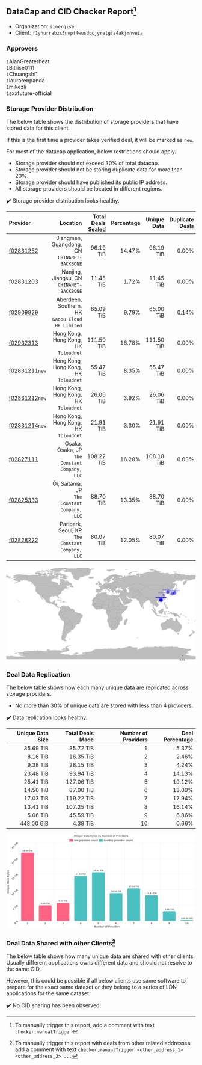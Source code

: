 ## DataCap and CID Checker Report[^1]
 - Organization: `sinergise`
 - Client: `f1yhurrabzc5nvpf4wusdqcjyrelgfs4akjmnveia`
### Approvers
`1`AlanGreaterheat<br/>`1`Bitrise0111<br/>`1`Chuangshi1<br/>`1`laurarenpanda<br/>`1`mikezli<br/>`1`sxxfuture-official


### Storage Provider Distribution
The below table shows the distribution of storage providers that have stored data for this client.

If this is the first time a provider takes verified deal, it will be marked as `new`.

For most of the datacap application, below restrictions should apply.
 - Storage provider should not exceed 30% of total datacap.
 - Storage provider should not be storing duplicate data for more than 20%.
 - Storage provider should have published its public IP address.
 - All storage providers should be located in different regions.

✔️ Storage provider distribution looks healthy.

| Provider                                                    |                                            Location | Total Deals Sealed | Percentage | Unique Data | Duplicate Deals |
| :---------------------------------------------------------- | --------------------------------------------------: | -----------------: | ---------: | ----------: | --------------: |
| [f02831252](https://filfox.info/en/address/f02831252)       |     Jiangmen, Guangdong, CN<br/>`CHINANET-BACKBONE` |          96.19 TiB |     14.47% |   96.19 TiB |           0.00% |
| [f02831203](https://filfox.info/en/address/f02831203)       |        Nanjing, Jiangsu, CN<br/>`CHINANET-BACKBONE` |          11.45 TiB |      1.72% |   11.45 TiB |           0.00% |
| [f02909929](https://filfox.info/en/address/f02909929)       | Aberdeen, Southern, HK<br/>`Kaopu Cloud HK Limited` |          65.09 TiB |      9.79% |   65.00 TiB |           0.14% |
| [f02932313](https://filfox.info/en/address/f02932313)       |            Hong Kong, Hong Kong, HK<br/>`Tcloudnet` |         111.50 TiB |     16.78% |  111.50 TiB |           0.00% |
| [f02831211](https://filfox.info/en/address/f02831211)`new`  |            Hong Kong, Hong Kong, HK<br/>`Tcloudnet` |          55.47 TiB |      8.35% |   55.47 TiB |           0.00% |
| [f02831212](https://filfox.info/en/address/f02831212)`new`  |            Hong Kong, Hong Kong, HK<br/>`Tcloudnet` |          26.06 TiB |      3.92% |   26.06 TiB |           0.00% |
| [f02831214](https://filfox.info/en/address/f02831214)`new`  |            Hong Kong, Hong Kong, HK<br/>`Tcloudnet` |          21.91 TiB |      3.30% |   21.91 TiB |           0.00% |
| [f02827111](https://filfox.info/en/address/f02827111)       |    Osaka, Ōsaka, JP<br/>`The Constant Company, LLC` |         108.22 TiB |     16.28% |  108.18 TiB |           0.03% |
| [f02825333](https://filfox.info/en/address/f02825333)       |     Ōi, Saitama, JP<br/>`The Constant Company, LLC` |          88.70 TiB |     13.35% |   88.70 TiB |           0.00% |
| [f02828222](https://filfox.info/en/address/f02828222)       | Paripark, Seoul, KR<br/>`The Constant Company, LLC` |          80.07 TiB |     12.05% |   80.07 TiB |           0.00% |

<img src="https://raw.githubusercontent.com/data-preservation-programs/filplus-checker-assets/main/filecoin-project/filecoin-plus-large-datasets/issues/2303/1707118101670.png"/>

### Deal Data Replication
The below table shows how each many unique data are replicated across storage providers.

- No more than 30% of unique data are stored with less than 4 providers.

✔️ Data replication looks healthy.

| Unique Data Size | Total Deals Made | Number of Providers | Deal Percentage |
| ---------------: | ---------------: | ------------------: | --------------: |
|        35.69 TiB |        35.72 TiB |                   1 |           5.37% |
|         8.16 TiB |        16.35 TiB |                   2 |           2.46% |
|         9.38 TiB |        28.15 TiB |                   3 |           4.24% |
|        23.48 TiB |        93.94 TiB |                   4 |          14.13% |
|        25.41 TiB |       127.06 TiB |                   5 |          19.12% |
|        14.50 TiB |        87.00 TiB |                   6 |          13.09% |
|        17.03 TiB |       119.22 TiB |                   7 |          17.94% |
|        13.41 TiB |       107.25 TiB |                   8 |          16.14% |
|         5.06 TiB |        45.59 TiB |                   9 |           6.86% |
|       448.00 GiB |         4.38 TiB |                  10 |           0.66% |

<img src="https://raw.githubusercontent.com/data-preservation-programs/filplus-checker-assets/main/filecoin-project/filecoin-plus-large-datasets/issues/2303/1707118102522.png"/>

### Deal Data Shared with other Clients[^3]
The below table shows how many unique data are shared with other clients.
Usually different applications owns different data and should not resolve to the same CID.

However, this could be possible if all below clients use same software to prepare for the exact same dataset or they belong to a series of LDN applications for the same dataset.

✔️ No CID sharing has been observed.

[^1]: To manually trigger this report, add a comment with text `checker:manualTrigger`

[^2]: Deals from those addresses are combined into this report as they are specified with `checker:manualTrigger`

[^3]: To manually trigger this report with deals from other related addresses, add a comment with text `checker:manualTrigger <other_address_1> <other_address_2> ...`
